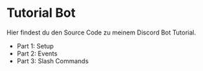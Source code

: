 # Tutorial Bot
Hier findest du den Source Code zu meinem Discord Bot Tutorial.

- Part 1: Setup
- Part 2: Events
- Part 3: Slash Commands
